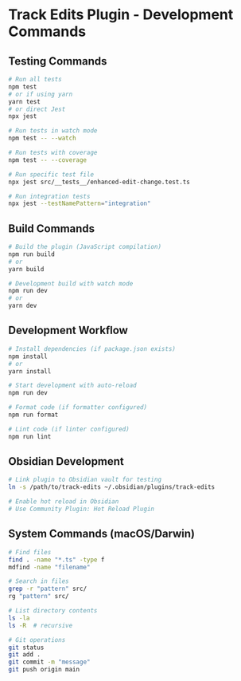 # Track Edits Plugin - Development Commands

## Testing Commands
```bash
# Run all tests
npm test
# or if using yarn
yarn test
# or direct Jest
npx jest

# Run tests in watch mode
npm test -- --watch

# Run tests with coverage
npm test -- --coverage

# Run specific test file
npx jest src/__tests__/enhanced-edit-change.test.ts

# Run integration tests
npx jest --testNamePattern="integration"
```

## Build Commands
```bash
# Build the plugin (JavaScript compilation)
npm run build
# or
yarn build

# Development build with watch mode
npm run dev
# or
yarn dev
```

## Development Workflow
```bash
# Install dependencies (if package.json exists)
npm install
# or
yarn install

# Start development with auto-reload
npm run dev

# Format code (if formatter configured)
npm run format

# Lint code (if linter configured)
npm run lint
```

## Obsidian Development
```bash
# Link plugin to Obsidian vault for testing
ln -s /path/to/track-edits ~/.obsidian/plugins/track-edits

# Enable hot reload in Obsidian
# Use Community Plugin: Hot Reload Plugin
```

## System Commands (macOS/Darwin)
```bash
# Find files
find . -name "*.ts" -type f
mdfind -name "filename"

# Search in files
grep -r "pattern" src/
rg "pattern" src/

# List directory contents
ls -la
ls -R  # recursive

# Git operations
git status
git add .
git commit -m "message"
git push origin main
```